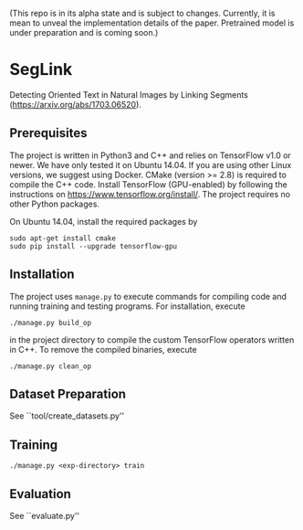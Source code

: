 (This repo is in its alpha state and is subject to changes. Currently, it is mean to unveal the implementation details of the paper. Pretrained model is under preparation and is coming soon.)

# SegLink

Detecting Oriented Text in Natural Images by Linking Segments (https://arxiv.org/abs/1703.06520).

## Prerequisites

The project is written in Python3 and C++ and relies on TensorFlow v1.0 or newer. We have only tested it on Ubuntu 14.04. If you are using other Linux versions, we suggest using Docker. CMake (version >= 2.8) is required to compile the C++ code. Install TensorFlow (GPU-enabled) by following the instructions on https://www.tensorflow.org/install/. The project requires no other Python packages.

On Ubuntu 14.04, install the required packages by
```
sudo apt-get install cmake
sudo pip install --upgrade tensorflow-gpu
```

## Installation

The project uses `manage.py` to execute commands for compiling code and running training and testing programs. For installation, execute
```
./manage.py build_op
```
in the project directory to compile the custom TensorFlow operators written in C++. To remove the compiled binaries, execute
```
./manage.py clean_op
```

## Dataset Preparation

See ``tool/create_datasets.py''

## Training

```
./manage.py <exp-directory> train
```

## Evaluation

See ``evaluate.py''
